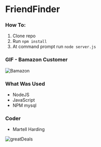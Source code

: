 # FriendFinder

### How To:

1. Clone repo
2. Run `npm install`
3. At command prompt run `node server.js`

### GIF - Bamazon Customer

![Bamazon](https://github.com/Kalamath/FriendFinder/blob/master/.gif)

### What Was Used

* NodeJS
* JavaScript
* NPM mysql

### Coder

* Martell Harding

![greatDeals](https://github.com/Kalamath/FriendFinder/blob/master/greatdeals.gif)
